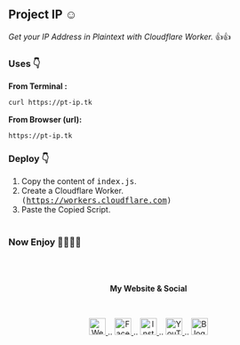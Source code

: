 ## Project IP ☺ <br>
*Get your IP Address in Plaintext with Cloudflare Worker.* 👍👍<br>

### Uses 👇<br>
**From Terminal :**<br>

```bash
curl https://pt-ip.tk
```
**From Browser (url):**<br>
```
https://pt-ip.tk
```



### Deploy 👇<br>
1. Copy the content of <tt>index.js</tt>.<br>
2. Create a Cloudflare Worker.<br>
<tt>(https://workers.cloudflare.com)</tt><br>
3. Paste the Copied Script.<br><br>

### Now Enjoy 🎉🥳🎊🎈

<br><br>

<p align="center"> <b>My Website & Social</b></p>
<br>
<p align="center">
 
 <a href="https://tu.hin.life">
    <img alt="Website" width="30px" src="https://firebasestorage.googleapis.com/v0/b/webtuhin.appspot.com/o/githubstatic%2Fwebsite.svg?alt=media&token=5c3ea7e0-d4f7-4566-b78a-bdee6c65f03e" />
  </a>  
..
<a href="https://fb.me/jeeetpaul">
    <img alt="Facebook" width="30px" src="https://cdn.jsdelivr.net/npm/simple-icons@3.2.0/icons/facebook.svg" />
  </a>  
..
  <a href="https://www.instagram.com/jeeetpaul">
    <img alt="Instagram" width="30px" src="https://cdn.jsdelivr.net/npm/simple-icons@3.2.0/icons/instagram.svg" />
  </a>
..
  <a href="https://www.youtube.com/channel/UCa4FMtLpYcOBtjKOZgzTFNA">
    <img alt="YouTube" width="30px" src="https://cdn.jsdelivr.net/npm/simple-icons@3.2.0/icons/youtube.svg" />
  </a>
..
  <a href="https://blog.iamtuhin.ga">
    <img alt="Blogger" width="30px" src="https://cdn.jsdelivr.net/npm/simple-icons@3.2.0/icons/blogger.svg" />
  </a>
  
</p>

